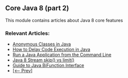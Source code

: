 ## Core Java 8 (part 2)

This module contains articles about Java 8 core features

### Relevant Articles: 
- [Anonymous Classes in Java](http://www.baeldung.com/)
- [How to Delay Code Execution in Java](https://www.baeldung.com/java-delay-code-execution)
- [Run a Java Application from the Command Line](https://www.baeldung.com/java-run-jar-with-arguments)
- [Java 8 Stream skip() vs limit()](https://www.baeldung.com/java-stream-skip-vs-limit)
- [Guide to Java BiFunction Interface](https://www.baeldung.com/java-bifunction-interface)
- [[<-- Prev]](/core-java-modules/core-java-8)